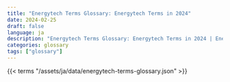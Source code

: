 ```yaml
---
title: "Energytech Terms Glossary: Energytech Terms in 2024"  
date: 2024-02-25
draft: false
language: ja
description: "Energytech Terms Glossary: Energytech Terms in 2024 | Energytech Terms Glossary"
categories: glossary
tags: ["glossary"]
---
```


{{< terms "/assets/ja/data/energytech-terms-glossary.json" >}}